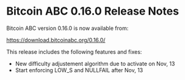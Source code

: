# Bitcoin ABC 0.16.0 Release Notes

Bitcoin ABC version 0.16.0 is now available from:

  <https://download.bitcoinabc.org/0.16.0/>

This release includes the following features and fixes:

- New difficulty adjustement algorithm due to activate on Nov, 13
- Start enforcing LOW_S and NULLFAIL after Nov, 13
